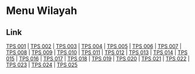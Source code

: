 # Menu Wilayah

## Link

[TPS 001](https://github.com/gigit-pemilu/pemilu-2024-96-papua-barat-daya/tree/main/pileg-dpr/hitung-suara/sub/96-papua-barat-daya/sub/71-kota-sorong/sub/06-sorong-manoi/sub/1005-klasabi/sub/001-tps)
 | 
[TPS 002](https://github.com/gigit-pemilu/pemilu-2024-96-papua-barat-daya/tree/main/pileg-dpr/hitung-suara/sub/96-papua-barat-daya/sub/71-kota-sorong/sub/06-sorong-manoi/sub/1005-klasabi/sub/002-tps)
 | 
[TPS 003](https://github.com/gigit-pemilu/pemilu-2024-96-papua-barat-daya/tree/main/pileg-dpr/hitung-suara/sub/96-papua-barat-daya/sub/71-kota-sorong/sub/06-sorong-manoi/sub/1005-klasabi/sub/003-tps)
 | 
[TPS 004](https://github.com/gigit-pemilu/pemilu-2024-96-papua-barat-daya/tree/main/pileg-dpr/hitung-suara/sub/96-papua-barat-daya/sub/71-kota-sorong/sub/06-sorong-manoi/sub/1005-klasabi/sub/004-tps)
 | 
[TPS 005](https://github.com/gigit-pemilu/pemilu-2024-96-papua-barat-daya/tree/main/pileg-dpr/hitung-suara/sub/96-papua-barat-daya/sub/71-kota-sorong/sub/06-sorong-manoi/sub/1005-klasabi/sub/005-tps)
 | 
[TPS 006](https://github.com/gigit-pemilu/pemilu-2024-96-papua-barat-daya/tree/main/pileg-dpr/hitung-suara/sub/96-papua-barat-daya/sub/71-kota-sorong/sub/06-sorong-manoi/sub/1005-klasabi/sub/006-tps)
 | 
[TPS 007](https://github.com/gigit-pemilu/pemilu-2024-96-papua-barat-daya/tree/main/pileg-dpr/hitung-suara/sub/96-papua-barat-daya/sub/71-kota-sorong/sub/06-sorong-manoi/sub/1005-klasabi/sub/007-tps)
 | 
[TPS 008](https://github.com/gigit-pemilu/pemilu-2024-96-papua-barat-daya/tree/main/pileg-dpr/hitung-suara/sub/96-papua-barat-daya/sub/71-kota-sorong/sub/06-sorong-manoi/sub/1005-klasabi/sub/008-tps)
 | 
[TPS 009](https://github.com/gigit-pemilu/pemilu-2024-96-papua-barat-daya/tree/main/pileg-dpr/hitung-suara/sub/96-papua-barat-daya/sub/71-kota-sorong/sub/06-sorong-manoi/sub/1005-klasabi/sub/009-tps)
 | 
[TPS 010](https://github.com/gigit-pemilu/pemilu-2024-96-papua-barat-daya/tree/main/pileg-dpr/hitung-suara/sub/96-papua-barat-daya/sub/71-kota-sorong/sub/06-sorong-manoi/sub/1005-klasabi/sub/010-tps)
 | 
[TPS 011](https://github.com/gigit-pemilu/pemilu-2024-96-papua-barat-daya/tree/main/pileg-dpr/hitung-suara/sub/96-papua-barat-daya/sub/71-kota-sorong/sub/06-sorong-manoi/sub/1005-klasabi/sub/011-tps)
 | 
[TPS 012](https://github.com/gigit-pemilu/pemilu-2024-96-papua-barat-daya/tree/main/pileg-dpr/hitung-suara/sub/96-papua-barat-daya/sub/71-kota-sorong/sub/06-sorong-manoi/sub/1005-klasabi/sub/012-tps)
 | 
[TPS 013](https://github.com/gigit-pemilu/pemilu-2024-96-papua-barat-daya/tree/main/pileg-dpr/hitung-suara/sub/96-papua-barat-daya/sub/71-kota-sorong/sub/06-sorong-manoi/sub/1005-klasabi/sub/013-tps)
 | 
[TPS 014](https://github.com/gigit-pemilu/pemilu-2024-96-papua-barat-daya/tree/main/pileg-dpr/hitung-suara/sub/96-papua-barat-daya/sub/71-kota-sorong/sub/06-sorong-manoi/sub/1005-klasabi/sub/014-tps)
 | 
[TPS 015](https://github.com/gigit-pemilu/pemilu-2024-96-papua-barat-daya/tree/main/pileg-dpr/hitung-suara/sub/96-papua-barat-daya/sub/71-kota-sorong/sub/06-sorong-manoi/sub/1005-klasabi/sub/015-tps)
 | 
[TPS 016](https://github.com/gigit-pemilu/pemilu-2024-96-papua-barat-daya/tree/main/pileg-dpr/hitung-suara/sub/96-papua-barat-daya/sub/71-kota-sorong/sub/06-sorong-manoi/sub/1005-klasabi/sub/016-tps)
 | 
[TPS 017](https://github.com/gigit-pemilu/pemilu-2024-96-papua-barat-daya/tree/main/pileg-dpr/hitung-suara/sub/96-papua-barat-daya/sub/71-kota-sorong/sub/06-sorong-manoi/sub/1005-klasabi/sub/017-tps)
 | 
[TPS 018](https://github.com/gigit-pemilu/pemilu-2024-96-papua-barat-daya/tree/main/pileg-dpr/hitung-suara/sub/96-papua-barat-daya/sub/71-kota-sorong/sub/06-sorong-manoi/sub/1005-klasabi/sub/018-tps)
 | 
[TPS 019](https://github.com/gigit-pemilu/pemilu-2024-96-papua-barat-daya/tree/main/pileg-dpr/hitung-suara/sub/96-papua-barat-daya/sub/71-kota-sorong/sub/06-sorong-manoi/sub/1005-klasabi/sub/019-tps)
 | 
[TPS 020](https://github.com/gigit-pemilu/pemilu-2024-96-papua-barat-daya/tree/main/pileg-dpr/hitung-suara/sub/96-papua-barat-daya/sub/71-kota-sorong/sub/06-sorong-manoi/sub/1005-klasabi/sub/020-tps)
 | 
[TPS 021](https://github.com/gigit-pemilu/pemilu-2024-96-papua-barat-daya/tree/main/pileg-dpr/hitung-suara/sub/96-papua-barat-daya/sub/71-kota-sorong/sub/06-sorong-manoi/sub/1005-klasabi/sub/021-tps)
 | 
[TPS 022](https://github.com/gigit-pemilu/pemilu-2024-96-papua-barat-daya/tree/main/pileg-dpr/hitung-suara/sub/96-papua-barat-daya/sub/71-kota-sorong/sub/06-sorong-manoi/sub/1005-klasabi/sub/022-tps)
 | 
[TPS 023](https://github.com/gigit-pemilu/pemilu-2024-96-papua-barat-daya/tree/main/pileg-dpr/hitung-suara/sub/96-papua-barat-daya/sub/71-kota-sorong/sub/06-sorong-manoi/sub/1005-klasabi/sub/023-tps)
 | 
[TPS 024](https://github.com/gigit-pemilu/pemilu-2024-96-papua-barat-daya/tree/main/pileg-dpr/hitung-suara/sub/96-papua-barat-daya/sub/71-kota-sorong/sub/06-sorong-manoi/sub/1005-klasabi/sub/024-tps)
 | 
[TPS 025](https://github.com/gigit-pemilu/pemilu-2024-96-papua-barat-daya/tree/main/pileg-dpr/hitung-suara/sub/96-papua-barat-daya/sub/71-kota-sorong/sub/06-sorong-manoi/sub/1005-klasabi/sub/025-tps)

